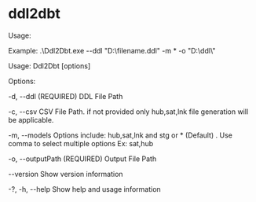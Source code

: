# ddl2dbt

Usage:


Example:
.\Ddl2Dbt.exe --ddl "D:\filename.ddl" -m * -o "D:\ddl\\"


Usage:
  Ddl2Dbt [options]

Options:

  -d, --ddl  (REQUIRED)                            DDL File Path

  -c, --csv                                        CSV File Path. if not provided only hub,sat,lnk file generation will be
                                              applicable.

  -m, --models                                Options include: hub,sat,lnk and stg or * (Default) . Use comma to
                                              select multiple options Ex: sat,hub

  -o, --outputPath  (REQUIRED)                 Output File Path

  --version                                   Show version information

  -?, -h, --help                              Show help and usage information
